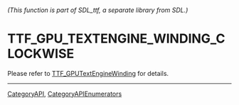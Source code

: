 ###### (This function is part of SDL_ttf, a separate library from SDL.)
# TTF_GPU_TEXTENGINE_WINDING_CLOCKWISE

Please refer to [TTF_GPUTextEngineWinding](TTF_GPUTextEngineWinding) for details.

----
[CategoryAPI](CategoryAPI), [CategoryAPIEnumerators](CategoryAPIEnumerators)

